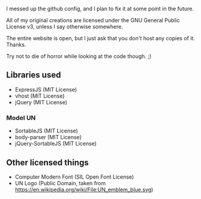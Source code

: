 I messed up the github config, and I plan to fix it at some point in the future.

All of my original creations are licensed under the GNU General Public License v3, unless I say otherwise somewhere.

The entire website is open, but I just ask that you don't host any copies of it. Thanks.

Try not to die of horror while looking at the code though. ;)

## Libraries used

 - ExpressJS (MIT License)
 - vhost (MIT License)
 - jQuery (MIT License)

### Model UN

 - SortableJS (MIT License)
 - body-parser (MIT License)
 - jQuery-SortableJS (MIT License)

## Other licensed things

 - Computer Modern Font (SIL Open Font License)
 - UN Logo (Public Domain, taken from https://en.wikipedia.org/wiki/File:UN_emblem_blue.svg)

